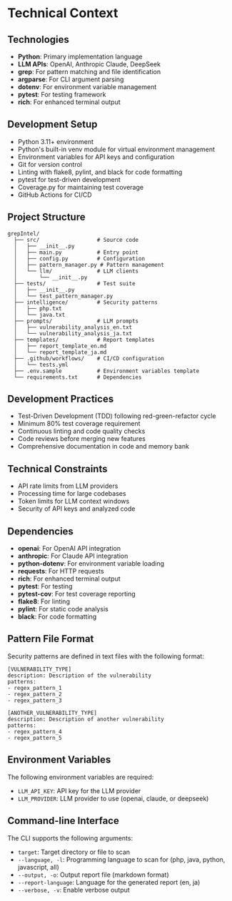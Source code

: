 # Technical Context

## Technologies
- **Python**: Primary implementation language
- **LLM APIs**: OpenAI, Anthropic Claude, DeepSeek
- **grep**: For pattern matching and file identification
- **argparse**: For CLI argument parsing
- **dotenv**: For environment variable management
- **pytest**: For testing framework
- **rich**: For enhanced terminal output

## Development Setup
- Python 3.11+ environment
- Python's built-in venv module for virtual environment management
- Environment variables for API keys and configuration
- Git for version control
- Linting with flake8, pylint, and black for code formatting
- pytest for test-driven development
- Coverage.py for maintaining test coverage
- GitHub Actions for CI/CD

## Project Structure
```
grepIntel/
  ├── src/                  # Source code
  │   ├── __init__.py
  │   ├── main.py           # Entry point
  │   ├── config.py         # Configuration
  │   ├── pattern_manager.py # Pattern management
  │   └── llm/              # LLM clients
  │       └── __init__.py
  ├── tests/                # Test suite
  │   ├── __init__.py
  │   └── test_pattern_manager.py
  ├── intelligence/         # Security patterns
  │   ├── php.txt
  │   └── java.txt
  ├── prompts/              # LLM prompts
  │   ├── vulnerability_analysis_en.txt
  │   └── vulnerability_analysis_ja.txt
  ├── templates/            # Report templates
  │   ├── report_template_en.md
  │   └── report_template_ja.md
  ├── .github/workflows/    # CI/CD configuration
  │   └── tests.yml
  ├── .env.sample           # Environment variables template
  └── requirements.txt      # Dependencies
```

## Development Practices
- Test-Driven Development (TDD) following red-green-refactor cycle
- Minimum 80% test coverage requirement
- Continuous linting and code quality checks
- Code reviews before merging new features
- Comprehensive documentation in code and memory bank

## Technical Constraints
- API rate limits from LLM providers
- Processing time for large codebases
- Token limits for LLM context windows
- Security of API keys and analyzed code

## Dependencies
- **openai**: For OpenAI API integration
- **anthropic**: For Claude API integration
- **python-dotenv**: For environment variable loading
- **requests**: For HTTP requests
- **rich**: For enhanced terminal output
- **pytest**: For testing
- **pytest-cov**: For test coverage reporting
- **flake8**: For linting
- **pylint**: For static code analysis
- **black**: For code formatting

## Pattern File Format
Security patterns are defined in text files with the following format:

```
[VULNERABILITY_TYPE]
description: Description of the vulnerability
patterns:
- regex_pattern_1
- regex_pattern_2
- regex_pattern_3

[ANOTHER_VULNERABILITY_TYPE]
description: Description of another vulnerability
patterns:
- regex_pattern_4
- regex_pattern_5
```

## Environment Variables
The following environment variables are required:

- `LLM_API_KEY`: API key for the LLM provider
- `LLM_PROVIDER`: LLM provider to use (openai, claude, or deepseek)

## Command-line Interface
The CLI supports the following arguments:

- `target`: Target directory or file to scan
- `--language, -l`: Programming language to scan for (php, java, python, javascript, all)
- `--output, -o`: Output report file (markdown format)
- `--report-language`: Language for the generated report (en, ja)
- `--verbose, -v`: Enable verbose output
